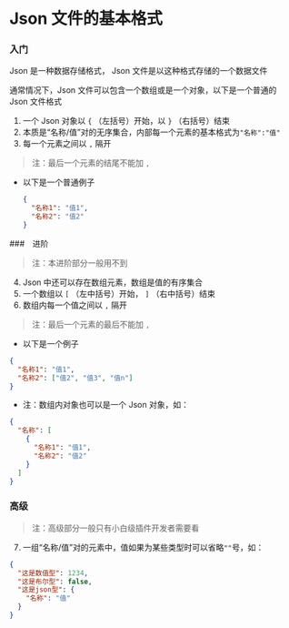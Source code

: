 # Json 文件的基本格式

### 入门

Json 是一种数据存储格式， Json 文件是以这种格式存储的一个数据文件

通常情况下，Json 文件可以包含一个数组或是一个对象，以下是一个普通的 Json 文件格式

1. 一个 Json 对象以 `{` （左括号）开始，以 `}` （右括号）结束
2. 本质是“名称/值”对的无序集合，内部每一个元素的基本格式为`"名称":"值"`
3. 每一个元素之间以 `,` 隔开

> 注：最后一个元素的结尾不能加 `,`

- 以下是一个普通例子

  ```json
  {
    "名称1": "值1",
    "名称2": "值2"
  }
  ```

###　进阶

> 注：本进阶部分一般用不到

4. Json 中还可以存在数组元素，数组是值的有序集合
5. 一个数组以 `[` （左中括号）开始， `]` （右中括号）结束
6. 数组内每一个值之间以 `,` 隔开

> 注：最后一个元素的最后不能加 `,`

- 以下是一个例子

```json
{
  "名称1": "值1",
  "名称2": ["值2", "值3", "值n"]
}
```

- 注：数组内对象也可以是一个 Json 对象，如：

```json
{
  "名称": [
    {
      "名称1": "值1",
      "名称2": "值2"
    }
  ]
}
```

### 高级

> 注：高级部分一般只有小白级插件开发者需要看

7. 一组“名称/值”对的元素中，值如果为某些类型时可以省略`""`号，如：

```json
{
  "这是数值型": 1234,
  "这是布尔型": false,
  "这是json型": {
    "名称": "值"
  }
}
```
